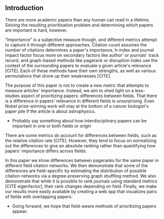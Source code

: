 ## Introduction

There are more academic papers than any human can read in a lifetime.
Solving the resulting prioritization problem and determining which papers are important is hard, however.

"Importance" is a subjective measure though, and different metrics attempt to capture it through different approaches.
Citation count assumes the number of citations determines a paper's importance, h-index and journal impact factor focus more on secondary factors like author' or journals' track record, and graph-based methods like pagerank or disruption index use the context of the surrounding papers to evaluate a given article's relevance [CITE].
Each of these methods have their own strengths, as well as various permutations that shore up their weaknesses [CITE].

The purpose of this paper is not to create a new metric that attempts to measure articles' importance.
Instead, we aim to shed light on a less-studies aspect of prioritizing papers: differences between fields.
That there is a difference in papers' relevance in different fields is unsurprising.
Even Nobel prize-winning work will stay at the bottom of a cancer biologist's paper pile if the article is about astrophysics.
- Probably say something about how interdisciplinary papers can be important in one or both fields or origin

There are some metrics do account for differences between fields, such as the relative citation rate [CITE].
However, they tend to focus on normalizing out the differences to give an absolute ranking rather than quantifying how papers' importance differs across fields.

In this paper we show differences between pageranks for the same paper in different field citation networks.
We then demonstrate that some of the differences are field-specific by estimating the distribution of possible citation networks via a degree-preserving graph shuffling method.
We also demonstrate that while it is possible to rank journals using standard metrics [CITE eigenfactor], their rank changes depending on field.
Finally, we make our results more easily available by creating a web app that visualizes pairs of fields with overlapping papers.

- Going forward, we hope that field-aware methods of prioritizing papers appear.

